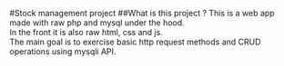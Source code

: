 #Stock management project
##What is this project ?
This is a web app made with raw php and mysql under the hood.<br>
In the front it is also raw html, css and js. <br>
The main goal is to exercise basic http request methods and CRUD operations using mysqli API.
